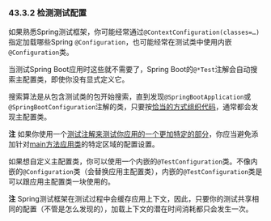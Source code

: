 ### 43.3.2 检测测试配置

如果熟悉Spring测试框架，你可能经常通过`@ContextConfiguration(classes=…)`指定加载哪些Spring `@Configuration`，也可能经常在测试类中使用内嵌`@Configuration`类。

当测试Spring Boot应用时这些就不需要了，Spring Boot的`@*Test`注解会自动搜索主配置类，即使你没有显式定义它。

搜索算法是从包含测试类的包开始搜索，直到发现`@SpringBootApplication`或`@SpringBootConfiguration`注解的类，只要按[恰当的方式组织代码](https://docs.spring.io/spring-boot/docs/2.0.0.RELEASE/reference/htmlsingle/#using-boot-structuring-your-code)，通常都会发现主配置类。

**注** 如果你使用一个[测试注解来测试你应用的一个更加特定的部分](https://docs.spring.io/spring-boot/docs/2.0.0.RELEASE/reference/htmlsingle/#boot-features-testing-spring-boot-applications-testing-autoconfigured-tests)，你应当避免添加针对[main方法应用类](https://docs.spring.io/spring-boot/docs/2.0.0.RELEASE/reference/htmlsingle/#boot-features-testing-spring-boot-applications-testing-user-configuration)的特定区域的配置设置。

如果想自定义主配置类，你可以使用一个内嵌的`@TestConfiguration`类。不像内嵌的`@Configuration`类（会替换应用主配置类），内嵌的`@TestConfiguration`类是可以跟应用主配置类一块使用的。

**注** Spring测试框架在测试过程中会缓存应用上下文，因此，只要你的测试共享相同的配置（不管是怎么发现的），加载上下文的潜在时间消耗都只会发生一次。
